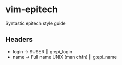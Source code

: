 vim-epitech
===========

Syntastic epitech style guide

## Headers

- login -> $USER || g:epi_login
- name -> Full name UNIX (man chfn) || g:epi_name
